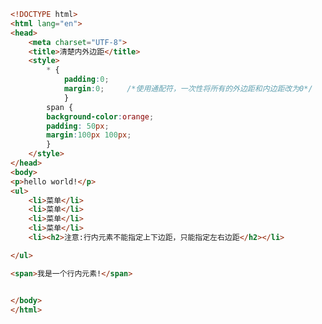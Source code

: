 
<BlogInfo id="68" title="43.清楚内外边距" author="白日梦想猿" pv=0 read_times=0 pre_cost_time="0分26秒" category="css学习" tag_list="['css学习']" create_time="2020.07.20 14:18:05" update_time="2020.07.20 15:15:10" />

```html
<!DOCTYPE html>
<html lang="en">
<head>
    <meta charset="UTF-8">
    <title>清楚内外边距</title>
    <style>
        * {
            padding:0;
            margin:0;     /*使用通配符，一次性将所有的外边距和内边距改为0*/
            }
        span {
        background-color:orange;
        padding: 50px;
        margin:100px 100px;
        }
    </style>
</head>
<body>
<p>hello world!</p>
<ul>
    <li>菜单</li>
    <li>菜单</li>
    <li>菜单</li>
    <li>菜单</li>
    <li><h2>注意:行内元素不能指定上下边距，只能指定左右边距</h2></li>

</ul>

<span>我是一个行内元素!</span>


</body>
</html>
```
